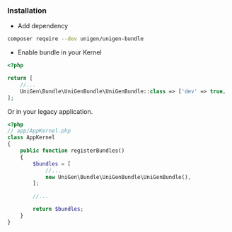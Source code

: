 ### Installation

* Add dependency

```bash
composer require --dev unigen/unigen-bundle
```

* Enable bundle in your Kernel

```php
<?php

return [
    //...
    UniGen\Bundle\UniGenBundle\UniGenBundle::class => ['dev' => true, 'test' => true],
];
```

Or in your legacy application.

```php
<?php
// app/AppKernel.php
class AppKernel
{
    public function registerBundles()
    {
        $bundles = [
            //...
            new UniGen\Bundle\UniGenBundle\UniGenBundle(),
        ];

        //...

        return $bundles;
    }
}
```
